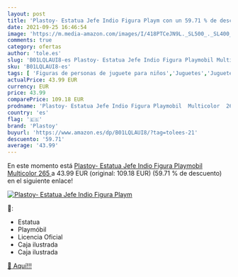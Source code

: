 ```yaml
---
layout: post
title: 'Plastoy- Estatua Jefe Indio Figura Playm con un 59.71 % de descuento'
date: 2021-09-25 16:46:54
image: 'https://m.media-amazon.com/images/I/418PTCeJN9L._SL500_._SL400_.jpg'
comments: true
category: ofertas
author: 'tole.es'
slug: 'B01LQLAUI8-es Plastoy- Estatua Jefe Indio Figura Playmobil Multicolor 265'
sku: 'B01LQLAUI8-es'
tags: [ 'Figuras de personas de juguete para niños','Juguetes','Juguetes y juegos','Muñecos y figuras','plastoy','playmobil', ]
actualPrice: 43.99 EUR
currency: EUR
price: 43.99
comparePrice: 109.18 EUR
prodname: 'Plastoy- Estatua Jefe Indio Figura Playmobil  Multicolor  265 '
country: 'es'
flag: '🇪🇸'
brand: 'Plastoy'
buyurl: 'https://www.amazon.es/dp/B01LQLAUI8/?tag=tolees-21'
descuento: '59.71'
average: '43.99'
---
```


En este momento está [Plastoy- Estatua Jefe Indio Figura Playmobil  Multicolor  265 ](https://www.amazon.es/dp/B01LQLAUI8/?tag=tolees-21) a 43.99 EUR (original: 109.18 EUR) (59.71 %  de descuento) en el siguiente enlace!

[![Plastoy- Estatua Jefe Indio Figura Playm](https://m.media-amazon.com/images/I/418PTCeJN9L._SL500_._SL400_.jpg)](https://www.amazon.es/dp/B01LQLAUI8/?tag=tolees-21)

🔎:

- Estatua
- Playmóbil
- Licencia Oficial
- Caja ilustrada
- Caja ilustrada

[🛒 Aquí!!!](https://www.amazon.es/dp/B01LQLAUI8/?tag=tolees-21)
